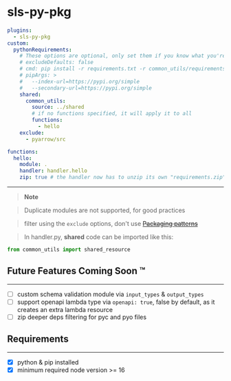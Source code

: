 # sls-py-pkg
```yaml
plugins:
  - sls-py-pkg
custom:
  pythonRequirements:
    # These options are optional, only set them if you know what you're doing
    # excludeDefaults: false
    # cmd: pip install -r requirements.txt -r common_utils/requirements.txt -t .
    # pipArgs: >
    #   --index-url=https://pypi.org/simple
    #   --secondary-url=https://pypi.org/simple
    shared:
      common_utils:
        source: ../shared
        # if no functions specified, it will apply it to all
        functions:
          - hello
    exclude:
      - pyarrow/src

functions:
  hello:
    module: .
    handler: handler.hello
    zip: true # the handler now has to unzip its own "requirements.zip"
```
---
> **Note**

> Duplicate modules are not supported, for good practices

> filter using the `exclude` options, don't use ~~[Packaging patterns](https://www.serverless.com/framework/docs/providers/aws/guide/packaging)~~

>In handler.py, **shared** code can be imported like this:
```py
from common_utils import shared_resource
```

## Future Features Coming Soon ™️
---
- [ ] custom schema validation module via `input_types` & `output_types`
- [ ] support openapi lambda type via `openapi: true`, false by default, as it creates an extra lambda resource
- [ ] zip deeper deps filtering for pyc and pyo files
## Requirements
---
- [x] python & pip installed
- [x] minimum required node version >= 16
